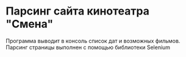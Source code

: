 # Парсинг сайта кинотеатра "Смена"
Программа выводит в консоль список дат и возможных фильмов.
Парсинг страницы выполнен с помощью библиотеки Selenium
